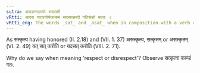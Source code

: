 ```yaml
---
sutra: आदरानादरयोः सदसती
vRtti: आदरा नादरयोर्यथाक्रमं सदसच्छब्दौ गतिसंज्ञो भवतः ॥
vRtti_eng: The words _sat_ and _asat_ when in composition with a verb are called _gati_, when used in the sense of 'respect or love,' and 'disrespect or indifference.'
---
```

As सत्कृत्य having honored (II. 2.18) and (VII. 1. 37) असत्कृत्य, सत्कृतम् or असत्कृतम् (VI. 2. 49) यत् सत् करोति or यदसत् करोति (VIII. 2. 71).

Why do we say when meaning 'respect or disrespect'? Observe सत्कृत्वा काण्डं गतः.
